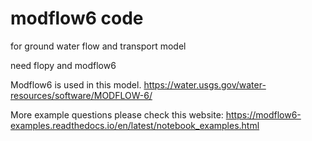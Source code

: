 # modflow6 code 
for ground water flow and transport model

need flopy and modflow6

Modflow6 is used in this model. 
        https://water.usgs.gov/water-resources/software/MODFLOW-6/
        
More example questions please check this website:
        https://modflow6-examples.readthedocs.io/en/latest/notebook_examples.html
